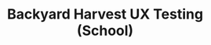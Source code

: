 ---
layout: post
title: Backyard Harvest UX Testing (School)
description: 
image: work__backyard-harvest.jpg
image-description: Test image!
categories: UX Web
end-date: 2017-05-01

time-period: Spring 2017

---